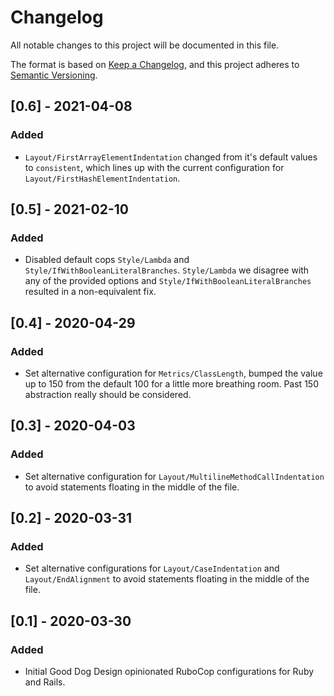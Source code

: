 # Changelog
All notable changes to this project will be documented in this file.

The format is based on [Keep a Changelog](https://keepachangelog.com/en/1.0.0/),
and this project adheres to [Semantic Versioning](https://semver.org/spec/v2.0.0.html).

## [0.6] - 2021-04-08
### Added
- `Layout/FirstArrayElementIndentation` changed from it's default values to `consistent`, which lines up with the current configuration for `Layout/FirstHashElementIndentation`.

## [0.5] - 2021-02-10
### Added
- Disabled default cops `Style/Lambda` and `Style/IfWithBooleanLiteralBranches`. `Style/Lambda` we disagree with any of the provided options and `Style/IfWithBooleanLiteralBranches` resulted in a non-equivalent fix.

## [0.4] - 2020-04-29
### Added
- Set alternative configuration for `Metrics/ClassLength`, bumped the value up to 150 from the default 100 for a little more breathing room. Past 150 abstraction really should be considered.

## [0.3] - 2020-04-03
### Added
- Set alternative configuration for `Layout/MultilineMethodCallIndentation` to avoid statements floating in the middle of the file.

## [0.2] - 2020-03-31
### Added
- Set alternative configurations for `Layout/CaseIndentation` and `Layout/EndAlignment` to avoid statements floating in the middle of the file.

## [0.1] - 2020-03-30
### Added
- Initial Good Dog Design opinionated RuboCop configurations for Ruby and Rails.
